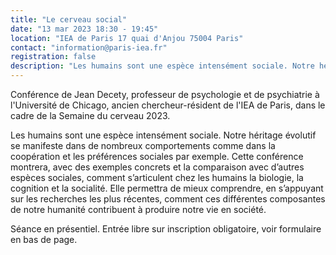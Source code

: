 ```yaml
---
title: "Le cerveau social"
date: "13 mar 2023 18:30 - 19:45"
location: "IEA de Paris 17 quai d'Anjou 75004 Paris"
contact: "information@paris-iea.fr"
registration: false
description: "Les humains sont une espèce intensément sociale. Notre héritage évolutif se manifeste dans de nombreux comportements comme dans la coopération et les préférences sociales par exemple."
---
```


Conférence de Jean Decety, professeur de psychologie et de psychiatrie à l'Université de Chicago, ancien chercheur-résident de l'IEA de Paris, dans le cadre de la Semaine du cerveau 2023.

Les humains sont une espèce intensément sociale. Notre héritage évolutif se manifeste dans de nombreux comportements comme dans la coopération et les préférences sociales par exemple.
Cette conférence montrera, avec des exemples concrets et la comparaison avec d’autres espèces sociales, comment s’articulent chez les humains la biologie, la cognition et la socialité. Elle permettra de mieux comprendre, en s’appuyant sur les recherches les plus récentes, comment ces différentes composantes de notre humanité contribuent à produire notre vie en société.

Séance en présentiel.
Entrée libre sur inscription obligatoire, voir formulaire en bas de page.
